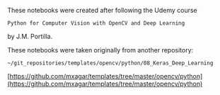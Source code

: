 These notebooks were created after following the Udemy course

`Python for Computer Vision with OpenCV and Deep Learning`

by J.M. Portilla.

These notebooks were taken originally from another repository:

`~/git_repositories/templates/opencv/python/08_Keras_Deep_Learning`

[https://github.com/mxagar/templates/tree/master/opencv/python](https://github.com/mxagar/templates/tree/master/opencv/python)

